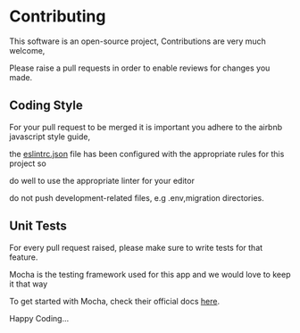 # Contributing

This software is an open-source project, Contributions are very much welcome,

Please raise a pull requests in order to enable reviews for changes you made.

## Coding Style

For your pull request to be merged it is important you adhere to the airbnb javascript style guide,

the [eslintrc.json](/.eslintrc.json) file has been configured with the appropriate rules for this project so

do well to use the appropriate linter for your editor

do not push development-related files, e.g .env,migration directories.

## Unit Tests

For every pull request raised, please make sure to write tests for that feature.

Mocha is the testing framework used for this app and we would love to keep it that way

To get started with Mocha, check their official docs [here](mochajs.org).





Happy Coding...

